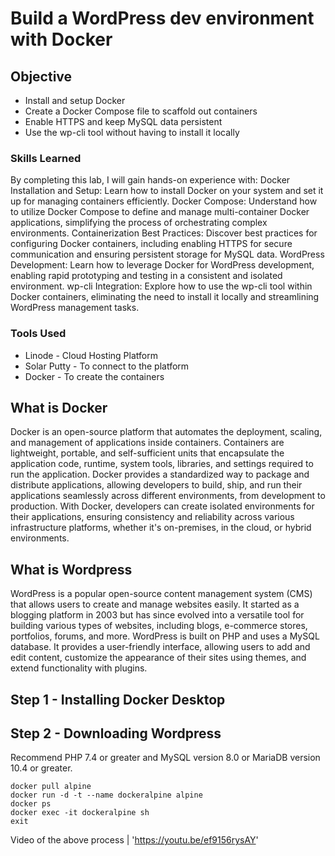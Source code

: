 # Build a WordPress dev environment with Docker

## Objective

- Install and setup Docker
- Create a Docker Compose file to scaffold out containers
- Enable HTTPS and keep MySQL data persistent
- Use the wp-cli tool without having to install it locally

### Skills Learned

By completing this lab, I will gain hands-on experience with:
Docker Installation and Setup: Learn how to install Docker on your system and set it up for managing containers efficiently.
Docker Compose: Understand how to utilize Docker Compose to define and manage multi-container Docker applications, simplifying the process of orchestrating complex environments.
Containerization Best Practices: Discover best practices for configuring Docker containers, including enabling HTTPS for secure communication and ensuring persistent storage for MySQL data.
WordPress Development: Learn how to leverage Docker for WordPress development, enabling rapid prototyping and testing in a consistent and isolated environment.
wp-cli Integration: Explore how to use the wp-cli tool within Docker containers, eliminating the need to install it locally and streamlining WordPress management tasks.

### Tools Used

- Linode - Cloud Hosting Platform
- Solar Putty - To connect to the platform
- Docker - To create the containers

## What is Docker

Docker is an open-source platform that automates the deployment, scaling, and management of applications inside containers. Containers are lightweight, portable, and self-sufficient units that encapsulate the application code, runtime, system tools, libraries, and settings required to run the application. Docker provides a standardized way to package and distribute applications, allowing developers to build, ship, and run their applications seamlessly across different environments, from development to production. With Docker, developers can create isolated environments for their applications, ensuring consistency and reliability across various infrastructure platforms, whether it's on-premises, in the cloud, or hybrid environments.

## What is Wordpress

WordPress is a popular open-source content management system (CMS) that allows users to create and manage websites easily. It started as a blogging platform in 2003 but has since evolved into a versatile tool for building various types of websites, including blogs, e-commerce stores, portfolios, forums, and more.
WordPress is built on PHP and uses a MySQL database. It provides a user-friendly interface, allowing users to add and edit content, customize the appearance of their sites using themes, and extend functionality with plugins.

## Step 1 - Installing Docker Desktop



## Step 2 - Downloading Wordpress
Recommend PHP 7.4 or greater and MySQL version 8.0 or MariaDB version 10.4 or greater.

```
docker pull alpine
docker run -d -t --name dockeralpine alpine
docker ps
docker exec -it dockeralpine sh
exit
```

Video of the above process | 'https://youtu.be/ef9156rysAY'
